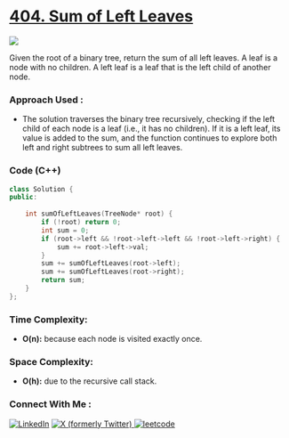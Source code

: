 # [404. Sum of Left Leaves](https://leetcode.com/problems/sum-of-left-leaves/)

![](https://badgen.net/badge/Level/Easy/green)

Given the root of a binary tree, return the sum of all left leaves.
A leaf is a node with no children. A left leaf is a leaf that is the left child of another node.

### Approach Used :

-   The solution traverses the binary tree recursively, checking if the left child of each node is a leaf (i.e., it has no children). If it is a left leaf, its value is added to the sum, and the function continues to explore both left and right subtrees to sum all left leaves.

### Code (C++)

```cpp
class Solution {
public:
    
    int sumOfLeftLeaves(TreeNode* root) {
        if (!root) return 0;
        int sum = 0;
        if (root->left && !root->left->left && !root->left->right) {
            sum += root->left->val; 
        }
        sum += sumOfLeftLeaves(root->left); 
        sum += sumOfLeftLeaves(root->right);
        return sum;
    }
};
```

### Time Complexity:
- **O(n):**  because each node is visited exactly once.

### Space Complexity:
- **O(h):**  due to the recursive call stack.


### Connect With Me : 

<a href="https://www.linkedin.com/in/shivam-ray-b4306524a/" target="_blank"><img src="https://img.shields.io/badge/LinkedIn-0077B5?style=for-the-badge&logo=linkedin&logoColor=white" alt="LinkedIn"></a>
<a href="https://x.com/rai_shivam11/" target="_blank"><img src="https://img.shields.io/badge/Twitter-1DA1F2?style=for-the-badge&logo=twitter&logoColor=white" alt="X (formerly Twitter)">
</a>
<a href="https://leetcode.com/u/shrunited0702/" target="_blank"><img src="https://img.shields.io/badge/LeetCode-000000?style=for-the-badge&logo=LeetCode&logoColor=#d16c06" alt="leetcode">
</a>